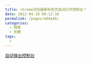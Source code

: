 ```yaml
---
title: chrome浏览器新标签页自动打开控制台？
date: 2022-04-18 09:12:16
permalink: /pages/e04a46/
categories:
  - 随笔
  - 折腾
tags:
  - 
---
```

[自动弹出控制台](https://www.zhihu.com/question/352047297)